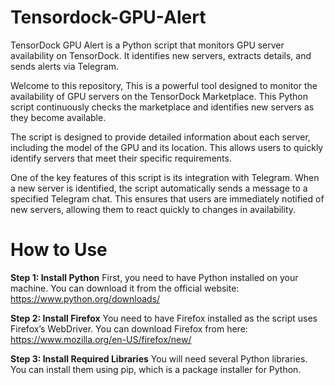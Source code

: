 # Tensordock-GPU-Alert
TensorDock GPU Alert is a Python script that monitors GPU server availability on TensorDock. It identifies new servers, extracts details, and sends alerts via Telegram.

Welcome to this repository, This is a powerful tool designed to monitor the availability of GPU servers on the TensorDock Marketplace. This Python script continuously checks the marketplace and identifies new servers as they become available.

The script is designed to provide detailed information about each server, including the model of the GPU and its location. This allows users to quickly identify servers that meet their specific requirements.

One of the key features of this script is its integration with Telegram. When a new server is identified, the script automatically sends a message to a specified Telegram chat. This ensures that users are immediately notified of new servers, allowing them to react quickly to changes in availability.



# How to Use

**Step 1: Install Python**
First, you need to have Python installed on your machine. You can download it from the official website: https://www.python.org/downloads/

**Step 2: Install Firefox**
You need to have Firefox installed as the script uses Firefox’s WebDriver. You can download Firefox from here: https://www.mozilla.org/en-US/firefox/new/

**Step 3: Install Required Libraries**
You will need several Python libraries. You can install them using pip, which is a package installer for Python.
